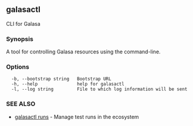 ## galasactl

CLI for Galasa

### Synopsis

A tool for controlling Galasa resources using the command-line.

### Options

```
  -b, --bootstrap string   Bootstrap URL
  -h, --help               help for galasactl
  -l, --log string         File to which log information will be sent
```

### SEE ALSO

* [galasactl runs](galasactl_runs.md)	 - Manage test runs in the ecosystem

